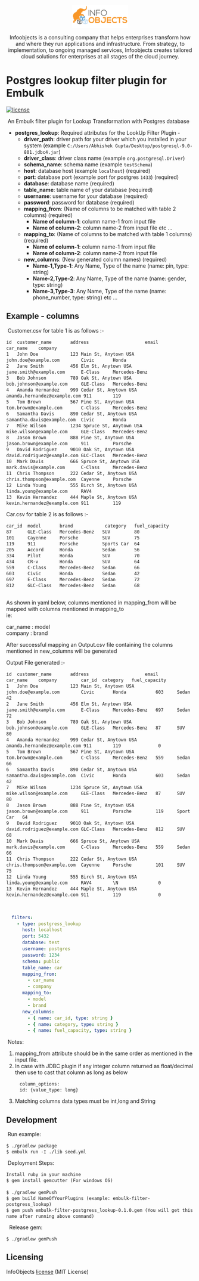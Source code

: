 
<p align="center">
  <a href="https://www.infoobjects.com/" target="blank"><img src="screenshots/logo.png" width="150" alt="InfoObjects Logo" /></a>
</p>
<p align="center">Infoobjects is a consulting company that helps enterprises transform how and where they run applications and infrastructure.
From strategy, to implementation, to ongoing managed services, Infoobjects creates tailored cloud solutions for enterprises at all stages of the cloud journey.</p>

# Postgres lookup filter plugin for Embulk
[![license](https://img.shields.io/badge/license-MIT-blue.svg)](LICENSE)

​
An Embulk filter plugin for Lookup Transformation with Postgres database
​
- **postgres_lookup**: Required attributes for the LookUp Filter Plugin -
    - **driver_path**: driver path for your driver which you installed in your system (example `C:/Users/Abhishek Gupta/Desktop/postgresql-9.0-801.jdbc4.jar`)
    - **driver_class**: driver class name (example `org.postgresql.Driver`)
    - **schema_name**: schema name (example `testSchema`)
    - **host**: database host (example `localhost`) (required)
    - **port**: database port (example port for postgres `1433`) (required)
    - **database**: database name (required)
    - **table_name**: table name of your database (required)
    - **username**: username for your database (required)
    - **password**: password for database (required)
    - **mapping_from**: (Name of columns to be matched with table 2 columns) (required)
        - **Name of column-1**: column name-1 from input file
        - **Name of column-2**: column name-2 from input file etc ...
    - **mapping_to**:   (Name of columns to be matched with table 1 columns) (required)
        - **Name of column-1**: column name-1 from input file
        - **Name of column-2**: column name-2 from input file
    - **new_columns**:   (New generated column names) (required)
       - **Name-1,Type-1**: Any Name, Type of the name (name: pin, type: string)
       - **Name-2,Type-2**: Any Name, Type of the name (name: gender, type: string)
       - **Name-3,Type-3**: Any Name, Type of the name (name: phone_number, type: string) etc ...
## Example - columns
​
Customer.csv for table 1 is as follows :-

```
id  customer_name       address                     email                       car_name    company
1   John Doe            123 Main St, Anytown USA    john.doe@example.com        Civic       Honda
2   Jane Smith          456 Elm St, Anytown USA     jane.smith@example.com      E-Class     Mercedes-Benz
3   Bob Johnson         789 Oak St, Anytown USA     bob.johnson@example.com     GLE-Class   Mercedes-Benz
4   Amanda Hernandez    999 Cedar St, Anytown USA   amanda.hernandez@example.com 911        119
5   Tom Brown           567 Pine St, Anytown USA    tom.brown@example.com       C-Class     Mercedes-Benz
6   Samantha Davis      890 Cedar St, Anytown USA   samantha.davis@example.com  Civic       Honda
7   Mike Wilson         1234 Spruce St, Anytown USA mike.wilson@example.com     GLE-Class   Mercedes-Benz
8   Jason Brown         888 Pine St, Anytown USA    jason.brown@example.com     911         Porsche
9   David Rodriguez     9010 Oak St, Anytown USA    david.rodriguez@example.com GLC-Class   Mercedes-Benz
10  Mark Davis          666 Spruce St, Anytown USA  mark.davis@example.com      C-Class     Mercedes-Benz
11  Chris Thompson      222 Cedar St, Anytown USA   chris.thompson@example.com  Cayenne     Porsche
12  Linda Young         555 Birch St, Anytown USA   linda.young@example.com     RAV4
13  Kevin Hernandez     444 Maple St, Anytown USA   kevin.hernandez@example.com 911         119
```

Car.csv for table 2 is as follows :-

```
car_id  model       brand            category   fuel_capacity  
87      GLE-Class   Mercedes-Benz   SUV         80
101     Cayenne     Porsche         SUV         75
119     911         Porsche         Sports Car  64
205     Accord      Honda           Sedan       56
334     Pilot       Honda           SUV         70
434     CR-v        Honda           SUV         64      
559     C-Class     Mercedes-Benz   Sedan       66
603     Civic       Honda           Sedan       42
697     E-Class     Mercedes-Benz   Sedan       72
812     GLC-Class   Mercedes-Benz   Sedan       68


```

As shown in yaml below, columns mentioned in mapping_from will be mapped with columns mentioned in mapping_to      
ie:

car_name : model                       
company : brand

After successful mapping an Output.csv file containing the columns mentioned in new_columns will be generated

Output File generated :-

```
id  customer_name       address                     email                       car_name    company         car_id  category   fuel_capacity  
1   John Doe            123 Main St, Anytown USA    john.doe@example.com        Civic       Honda           603     Sedan       42
2   Jane Smith          456 Elm St, Anytown USA     jane.smith@example.com      E-Class     Mercedes-Benz   697     Sedan       72 
3   Bob Johnson         789 Oak St, Anytown USA     bob.johnson@example.com     GLE-Class   Mercedes-Benz   87      SUV         80
4   Amanda Hernandez    999 Cedar St, Anytown USA   amanda.hernandez@example.com 911        119              0         
5   Tom Brown           567 Pine St, Anytown USA    tom.brown@example.com       C-Class     Mercedes-Benz   559     Sedan       66   
6   Samantha Davis      890 Cedar St, Anytown USA   samantha.davis@example.com  Civic       Honda           603     Sedan       42   
7   Mike Wilson         1234 Spruce St, Anytown USA mike.wilson@example.com     GLE-Class   Mercedes-Benz   87      SUV         80   
8   Jason Brown         888 Pine St, Anytown USA    jason.brown@example.com     911         Porsche         119     Sport Car   64   
9   David Rodriguez     9010 Oak St, Anytown USA    david.rodriguez@example.com GLC-Class   Mercedes-Benz   812     SUV         68
10  Mark Davis          666 Spruce St, Anytown USA  mark.davis@example.com      C-Class     Mercedes-Benz   559     Sedan       66   
11  Chris Thompson      222 Cedar St, Anytown USA   chris.thompson@example.com  Cayenne     Porsche         101     SUV         75   
12  Linda Young         555 Birch St, Anytown USA   linda.young@example.com     RAV4        \N               0  
13  Kevin Hernandez     444 Maple St, Anytown USA   kevin.hernandez@example.com 911         119              0  
```
​
​
​
```yaml
  filters:
    - type: postgress_lookup
      host: localhost
      port: 5432
      database: test
      username: postgres
      password: 1234
      schema: public
      table_name: car
      mapping_from:
        - car_name
        - company
      mapping_to:
        - model
        - brand
      new_columns:
        - { name: car_id, type: string }
        - { name: category, type: string }
        - { name: fuel_capacity, type: string }
```
​
Notes:
1. mapping_from attribute should be in the same order as mentioned in the input file.
   ​
2. In case with JDBC plugin if any integer column returned as float/decimal then use to cast that column as long as below
``` 
     column_options: 
     id: {value_type: long}
```
3. Matching columns data types must be int,long and String
## Development
​
Run example:
​
```
$ ./gradlew package
$ embulk run -I ./lib seed.yml
```
​
Deployment Steps:
​
```
Install ruby in your machine
$ gem install gemcutter (For windows OS)
​
$ ./gradlew gemPush
$ gem build NameOfYourPlugins (example: embulk-filter-postgress_lookup)
$ gem push embulk-filter-postgress_lookup-0.1.0.gem (You will get this name after running above command)
```
​
​
Release gem:
​
```
$ ./gradlew gemPush
```
## Licensing

InfoObjects [license](LICENSE) (MIT License)